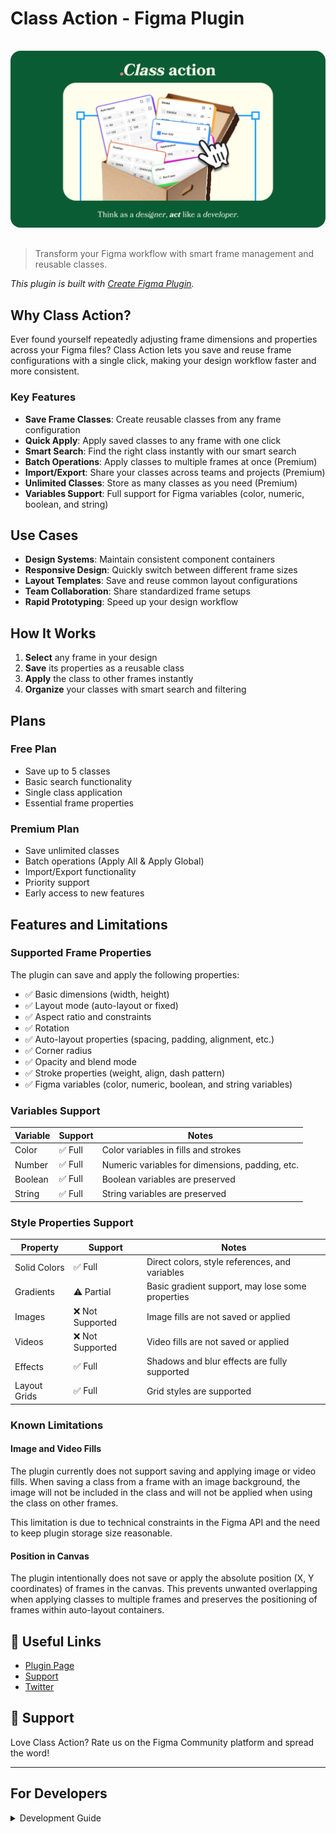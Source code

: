 # Class Action - Figma Plugin

<img src="assets/banner.png" alt="Class Action Banner" style="border-radius: 1rem; margin: 1rem 0"/>

> Transform your Figma workflow with smart frame management and reusable classes.

_This plugin is built with [Create Figma Plugin](https://yuanqing.github.io/create-figma-plugin/)._

## Why Class Action?

Ever found yourself repeatedly adjusting frame dimensions and properties across your Figma files? Class Action lets you save and reuse frame configurations with a single click, making your design workflow faster and more consistent.

### Key Features

- **Save Frame Classes**: Create reusable classes from any frame configuration
- **Quick Apply**: Apply saved classes to any frame with one click
- **Smart Search**: Find the right class instantly with our smart search
- **Batch Operations**: Apply classes to multiple frames at once (Premium)
- **Import/Export**: Share your classes across teams and projects (Premium)
- **Unlimited Classes**: Store as many classes as you need (Premium)
- **Variables Support**: Full support for Figma variables (color, numeric, boolean, and string)

## Use Cases

- **Design Systems**: Maintain consistent component containers
- **Responsive Design**: Quickly switch between different frame sizes
- **Layout Templates**: Save and reuse common layout configurations
- **Team Collaboration**: Share standardized frame setups
- **Rapid Prototyping**: Speed up your design workflow

## How It Works

1. **Select** any frame in your design
2. **Save** its properties as a reusable class
3. **Apply** the class to other frames instantly
4. **Organize** your classes with smart search and filtering

## Plans

### Free Plan

- Save up to 5 classes
- Basic search functionality
- Single class application
- Essential frame properties

### Premium Plan

- Save unlimited classes
- Batch operations (Apply All & Apply Global)
- Import/Export functionality
- Priority support
- Early access to new features

## Features and Limitations

### Supported Frame Properties

The plugin can save and apply the following properties:

- ✅ Basic dimensions (width, height)
- ✅ Layout mode (auto-layout or fixed)
- ✅ Aspect ratio and constraints
- ✅ Rotation
- ✅ Auto-layout properties (spacing, padding, alignment, etc.)
- ✅ Corner radius
- ✅ Opacity and blend mode
- ✅ Stroke properties (weight, align, dash pattern)
- ✅ Figma variables (color, numeric, boolean, and string variables)

### Variables Support

| Variable | Support | Notes                                           |
| -------- | ------- | ----------------------------------------------- |
| Color    | ✅ Full | Color variables in fills and strokes            |
| Number   | ✅ Full | Numeric variables for dimensions, padding, etc. |
| Boolean  | ✅ Full | Boolean variables are preserved                 |
| String   | ✅ Full | String variables are preserved                  |

### Style Properties Support

| Property     | Support          | Notes                                            |
| ------------ | ---------------- | ------------------------------------------------ |
| Solid Colors | ✅ Full          | Direct colors, style references, and variables   |
| Gradients    | ⚠️ Partial       | Basic gradient support, may lose some properties |
| Images       | ❌ Not Supported | Image fills are not saved or applied             |
| Videos       | ❌ Not Supported | Video fills are not saved or applied             |
| Effects      | ✅ Full          | Shadows and blur effects are fully supported     |
| Layout Grids | ✅ Full          | Grid styles are supported                        |

### Known Limitations

#### Image and Video Fills

The plugin currently does not support saving and applying image or video fills. When saving a class from a frame with an image background, the image will not be included in the class and will not be applied when using the class on other frames.

This limitation is due to technical constraints in the Figma API and the need to keep plugin storage size reasonable.

#### Position in Canvas

The plugin intentionally does not save or apply the absolute position (X, Y coordinates) of frames in the canvas. This prevents unwanted overlapping when applying classes to multiple frames and preserves the positioning of frames within auto-layout containers.

## 🔗 Useful Links

- [Plugin Page](https://www.figma.com/community/plugin/1479216087650447650/class-action)
- [Support](mailto:alessandro.mastro@icloud.com)
- [Twitter](https://x.com/mastrooooooo)

## 💖 Support

Love Class Action? Rate us on the Figma Community platform and spread the word!

---

## For Developers

<details>
<summary>Development Guide</summary>

### Pre-requisites

- [Node.js](https://nodejs.org) – v20
- [Figma desktop app](https://figma.com/downloads/)

### Plugin ID Configuration

The plugin uses a dedicated `.env.plugin` file to store the Figma Plugin ID, which is automatically inserted into the `manifest.json` during the build process:

1. Create a `.env.plugin` file in the project root:

   ```bash
   echo 'FIGMA_PLUGIN_ID="your-plugin-id"' > .env.plugin
   ```

2. Replace `your-plugin-id` with your actual Figma Plugin ID.

This ensures that your plugin ID is consistently applied to all builds, regardless of the environment (development or production). The system will:

- Read the plugin ID from `.env.plugin` during build
- Automatically insert it into the `manifest.json`
- Fall back to `class-action` if no ID is found
- Log the plugin ID being used during the build process

> **Note**: The `.env.plugin` file is ignored by Git to prevent your plugin ID from being committed to the repository.

### Dynamic Page Loading Support

The plugin is configured to support Figma's dynamic page loading feature, which improves performance when working with large files with multiple pages. This is done by adding the `documentAccess: "dynamic-page"` setting to the manifest.json during the build process.

This setting is automatically added to all builds through the `build-figma-plugin.manifest.js` configuration file, ensuring that your plugin is always optimized for performance.

### Build Configuration

The plugin uses custom build configuration files for the Figma Plugin build process:

1. Copy the example configuration files to create your own:

   ```bash
   cp build-figma-plugin.example.js build-figma-plugin.main.js
   cp build-figma-plugin.manifest.example.js build-figma-plugin.manifest.js
   ```

2. Update the configuration files with your own API keys and settings:
   - `build-figma-plugin.main.js`: Contains environment variables and API keys for LemonSqueezy
   - `build-figma-plugin.manifest.js`: Contains network access configuration for the plugin

> **Note**: The actual configuration files (`build-figma-plugin.main.js` and `build-figma-plugin.manifest.js`) are ignored by Git to prevent sensitive information from being committed to the repository.

### Build

```bash
$ npm run build
```

### Development

```bash
$ npm run watch
```

For more details, see the [Create Figma Plugin docs](https://yuanqing.github.io/create-figma-plugin/).

1. In the Figma desktop app, open a Figma document.
2. Search for and run `Import plugin from manifest…` via the Quick Actions search bar.
3. Select the `manifest.json` file that was generated by the `build` script.

### Debugging

Use `console.log` statements to inspect values in your code.

To open the developer console, search for and run `Show/Hide Console` via the Quick Actions search bar.

## See also

- [Create Figma Plugin docs](https://yuanqing.github.io/create-figma-plugin/)
- [Yuanqing Figma Plugins](https://github.com/yuanqing/figma-plugins#readme)

Official docs and code samples from Figma:

- [Plugin API docs](https://figma.com/plugin-docs/)
- [Figma Plugin Samples](https://github.com/figma/plugin-samples#readme)

</details>
